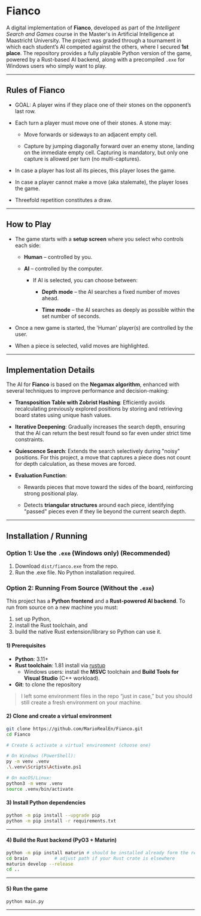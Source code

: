 # Fianco

A digital implementation of **Fianco**, developed as part of the *Intelligent Search and Games* course in the Master's in Artificial Intelligence at Maastricht University. The project was graded through a tournament in which each student’s AI competed against the others, where I secured **1st place**. The repository provides a fully playable Python version of the game, powered by a Rust-based AI backend, along with a precompiled `.exe` for Windows users who simply want to play.

---

## Rules of Fianco

- GOAL: A player wins if they place one of their stones on the opponent’s last row.

- Each turn a player must move one of their stones. A stone may:

    - Move forwards or sideways to an adjacent empty cell.

    - Capture by jumping diagonally forward over an enemy stone, landing on the immediate empty cell. Capturing is mandatory, but only one capture is allowed per turn (no multi-captures).

- In case a player has lost all its pieces, this player loses the game.

- In case a player cannot make a move (aka stalemate), the player loses the game.

- Threefold repetition constitutes a draw.

---

## How to Play

- The game starts with a **setup screen** where you select who controls each side:

  - **Human** – controlled by you.

  - **AI** – controlled by the computer.

    - If AI is selected, you can choose between:

      - **Depth mode** – the AI searches a fixed number of moves ahead. 

      - **Time mode** – the AI searches as deeply as possible within the set number of seconds.

- Once a new game is started, the 'Human' player(s) are controlled by the user.

- When a piece is selected, valid moves are highlighted.

---

## Implementation Details

The AI for **Fianco** is based on the **Negamax algorithm**, enhanced with several techniques to improve performance and decision-making:

- **Transposition Table with Zobrist Hashing**: Efficiently avoids recalculating previously explored positions by storing and retrieving board states using unique hash values.

- **Iterative Deepening**: Gradually increases the search depth, ensuring that the AI can return the best result found so far even under strict time constraints.

- **Quiescence Search**: Extends the search selectively during "noisy" positions. For this project, a move that captures a piece does not count for depth calculation, as these moves are forced.

- **Evaluation Function**:

  - Rewards pieces that move toward the sides of the board, reinforcing strong positional play.  

  - Detects **triangular structures** around each piece, identifying "passed" pieces even if they lie beyond the current search depth.

---

## Installation / Running

### Option 1: Use the `.exe` (Windows only) (**Recommended**)
1. Download `dist/fianco.exe` from the repo.  
2. Run the .exe file. No Python installation required.

### Option 2: Running From Source (Without the `.exe`)

This project has a **Python frontend** and a **Rust-powered AI backend**. To run from source on a new machine you must:
1) set up Python,  
2) install the Rust toolchain, and  
3) build the native Rust extension/library so Python can use it.

#### 1) Prerequisites

- **Python**: 3.11+
- **Rust toolchain**: 1.81 install via [rustup](https://rustup.rs/)
  - Windows users: install the **MSVC** toolchain and **Build Tools for Visual Studio** (C++ workload).
- **Git**: to clone the repository

> I left some environment files in the repo “just in case,” but you should still create a fresh environment on your machine.

#### 2) Clone and create a virtual environment

```bash
git clone https://github.com/MarioRealEn/Fianco.git
cd Fianco

# Create & activate a virtual environment (choose one)

# On Windows (PowerShell):
py -m venv .venv
.\.venv\Scripts\Activate.ps1

# On macOS/Linux:
python3 -m venv .venv
source .venv/bin/activate
```

#### 3) Install Python dependencies

```bash
python -m pip install --upgrade pip
python -m pip install -r requirements.txt
```


---

#### 4) Build the Rust backend (PyO3 + Maturin)

```bash
python -m pip install maturin # should be installed already form the requirements
cd brain          # adjust path if your Rust crate is elsewhere
maturin develop --release
cd ..
```

---

#### 5) Run the game

```bash
python main.py
```

---